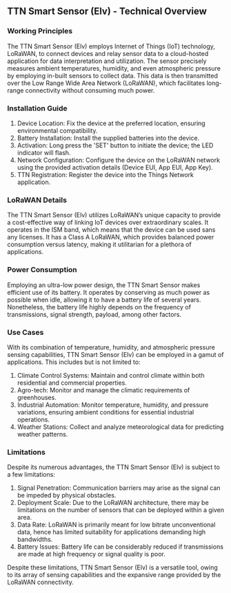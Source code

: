 ## TTN Smart Sensor (Elv) - Technical Overview 

### Working Principles 

The TTN Smart Sensor (Elv) employs Internet of Things (IoT) technology, LoRaWAN, to connect devices and relay sensor data to a cloud-hosted application for data interpretation and utilization. The sensor precisely measures ambient temperatures, humidity, and even atmospheric pressure by employing in-built sensors to collect data. This data is then transmitted over the Low Range Wide Area Network (LoRaWAN), which facilitates long-range connectivity without consuming much power.

### Installation Guide 

1. Device Location: Fix the device at the preferred location, ensuring environmental compatibility.
2. Battery Installation: Install the supplied batteries into the device.
3. Activation: Long press the 'SET' button to initiate the device; the LED indicator will flash.
4. Network Configuration: Configure the device on the LoRaWAN network using the provided activation details (Device EUI, App EUI, App Key).
5. TTN Registration: Register the device into the Things Network application.

### LoRaWAN Details 

The TTN Smart Sensor (Elv) utilizes LoRaWAN’s unique capacity to provide a cost-effective way of linking IoT devices over extraordinary scales. It operates in the ISM band, which means that the device can be used sans any licenses. It has a Class A LoRaWAN, which provides balanced power consumption versus latency, making it utilitarian for a plethora of applications.

### Power Consumption 

Employing an ultra-low power design, the TTN Smart Sensor makes efficient use of its battery. It operates by conserving as much power as possible when idle, allowing it to have a battery life of several years. Nonetheless, the battery life highly depends on the frequency of transmissions, signal strength, payload, among other factors.

### Use Cases 

With its combination of temperature, humidity, and atmospheric pressure sensing capabilities, TTN Smart Sensor (Elv) can be employed in a gamut of applications. This includes but is not limited to:

1. Climate Control Systems: Maintain and control climate within both residential and commercial properties.
2. Agro-tech: Monitor and manage the climatic requirements of greenhouses.
3. Industrial Automation: Monitor temperature, humidity, and pressure variations, ensuring ambient conditions for essential industrial operations.
4. Weather Stations: Collect and analyze meteorological data for predicting weather patterns.

### Limitations

Despite its numerous advantages, the TTN Smart Sensor (Elv) is subject to a few limitations:

1. Signal Penetration: Communication barriers may arise as the signal can be impeded by physical obstacles.
2. Deployment Scale: Due to the LoRaWAN architecture, there may be limitations on the number of sensors that can be deployed within a given area.
3. Data Rate: LoRaWAN is primarily meant for low bitrate unconventional data, hence has limited suitability for applications demanding high bandwidths.
4. Battery Issues: Battery life can be considerably reduced if transmissions are made at high frequency or signal quality is poor.

Despite these limitations, TTN Smart Sensor (Elv) is a versatile tool, owing to its array of sensing capabilities and the expansive range provided by the LoRaWAN connectivity.
